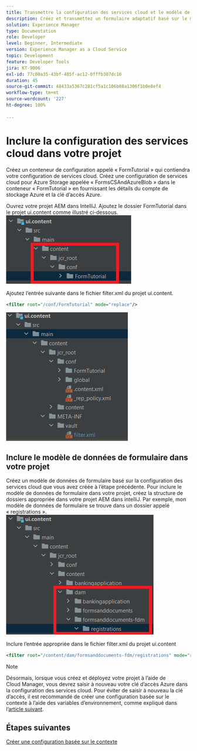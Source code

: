 ```yaml
---
title: Transmettre la configuration des services cloud et le modèle de données de formulaire vers l’instance cloud
description: Créez et transmettez un formulaire adaptatif basé sur le modèle de données de formulaire de stockage Azure vers l’instance cloud.
solution: Experience Manager
type: Documentation
role: Developer
level: Beginner, Intermediate
version: Experience Manager as a Cloud Service
topic: Development
feature: Developer Tools
jira: KT-9006
exl-id: 77c00a35-43bf-485f-ac12-0fffb307dc16
duration: 45
source-git-commit: 48433a5367c281cf5a1c106b08a1306f1b0e8ef4
workflow-type: tm+mt
source-wordcount: '227'
ht-degree: 100%

---
```


# Inclure la configuration des services cloud dans votre projet

Créez un conteneur de configuration appelé « FormTutorial » qui contiendra votre configuration de services cloud.
Créez une configuration de services cloud pour Azure Storage appelée « FormsCSAndAzureBlob » dans le conteneur « FormTutorial » en fournissant les détails du compte de stockage Azure et la clé d’accès Azure.

Ouvrez votre projet AEM dans IntelliJ. Ajoutez le dossier FormTutorial dans le projet ui.content comme illustré ci-dessous.
![cloud-services-configuration](assets/cloud-services-configuration.png)

Ajoutez l’entrée suivante dans le fichier filter.xml du projet ui.content.

```xml
<filter root="/conf/FormTutorial" mode="replace"/>
```

![filter-xml](assets/ui-content-filter.png)

## Inclure le modèle de données de formulaire dans votre projet

Créez un modèle de données de formulaire basé sur la configuration des services cloud que vous avez créée à l’étape précédente. Pour inclure le modèle de données de formulaire dans votre projet, créez la structure de dossiers appropriée dans votre projet AEM dans intelliJ. Par exemple, mon modèle de données de formulaire se trouve dans un dossier appelé « registrations ».
![fdm-content](assets/ui-content-fdm.png)

Inclure l’entrée appropriée dans le fichier filter.xml du projet ui.content

```xml
<filter root="/content/dam/formsanddocuments-fdm/registrations" mode="replace"/>
```


>[!NOTE]
>
>Désormais, lorsque vous créez et déployez votre projet à l’aide de Cloud Manager, vous devrez saisir à nouveau votre clé d’accès Azure dans la configuration des services cloud. Pour éviter de saisir à nouveau la clé d’accès, il est recommandé de créer une configuration basée sur le contexte à l’aide des variables d’environnement, comme expliqué dans l’[article suivant](./context-aware-fdm.md).

## Étapes suivantes

[Créer une configuration basée sur le contexte](./context-aware-fdm.md)
